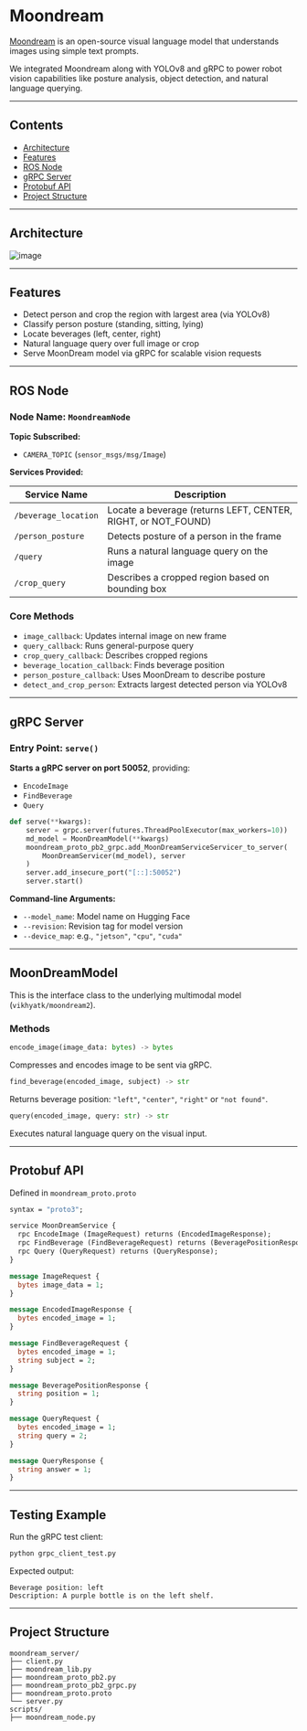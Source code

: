 # Moondream

[Moondream](https://moondream.ai/) is an open-source visual language model that understands images using simple text prompts.

We integrated Moondream along with YOLOv8 and gRPC to power robot vision capabilities like posture analysis, object detection, and natural language querying.

---

## Contents

- [Architecture](#architecture)
- [Features](#features)
- [ROS Node](#ros-node)
- [gRPC Server](#grpc-server)
- [Protobuf API](#protobuf-api)
- [Project Structure](#project-structure)

---

## Architecture
![image](/assets/home/Vision/moondream.png)

---

## Features

- Detect person and crop the region with largest area (via YOLOv8)
- Classify person posture (standing, sitting, lying)
- Locate beverages (left, center, right)
- Natural language query over full image or crop
- Serve MoonDream model via gRPC for scalable vision requests

---

## ROS Node

### Node Name: `MoondreamNode`

**Topic Subscribed:**
- `CAMERA_TOPIC` (`sensor_msgs/msg/Image`)

**Services Provided:**

| Service Name              | Description |
|--------------------------|-------------|
| `/beverage_location`     | Locate a beverage (returns LEFT, CENTER, RIGHT, or NOT_FOUND) |
| `/person_posture`        | Detects posture of a person in the frame |
| `/query`                 | Runs a natural language query on the image |
| `/crop_query`            | Describes a cropped region based on bounding box |

### Core Methods

- `image_callback`: Updates internal image on new frame
- `query_callback`: Runs general-purpose query
- `crop_query_callback`: Describes cropped regions
- `beverage_location_callback`: Finds beverage position
- `person_posture_callback`: Uses MoonDream to describe posture
- `detect_and_crop_person`: Extracts largest detected person via YOLOv8

---

## gRPC Server

### Entry Point: `serve()`

**Starts a gRPC server on port 50052**, providing:
- `EncodeImage`
- `FindBeverage`
- `Query`

```python
def serve(**kwargs):
    server = grpc.server(futures.ThreadPoolExecutor(max_workers=10))
    md_model = MoonDreamModel(**kwargs)
    moondream_proto_pb2_grpc.add_MoonDreamServiceServicer_to_server(
        MoonDreamServicer(md_model), server
    )
    server.add_insecure_port("[::]:50052")
    server.start()
```

**Command-line Arguments:**
- `--model_name`: Model name on Hugging Face
- `--revision`: Revision tag for model version
- `--device_map`: e.g., `"jetson"`, `"cpu"`, `"cuda"`

---

## MoonDreamModel

This is the interface class to the underlying multimodal model (`vikhyatk/moondream2`).

### Methods

```python
encode_image(image_data: bytes) -> bytes
```
Compresses and encodes image to be sent via gRPC.

```python
find_beverage(encoded_image, subject) -> str
```
Returns beverage position: `"left"`, `"center"`, `"right"` or `"not found"`.

```python
query(encoded_image, query: str) -> str
```
Executes natural language query on the visual input.

---

## Protobuf API

Defined in `moondream_proto.proto`

```protobuf
syntax = "proto3";

service MoonDreamService {
  rpc EncodeImage (ImageRequest) returns (EncodedImageResponse);
  rpc FindBeverage (FindBeverageRequest) returns (BeveragePositionResponse);
  rpc Query (QueryRequest) returns (QueryResponse);
}

message ImageRequest {
  bytes image_data = 1;
}

message EncodedImageResponse {
  bytes encoded_image = 1;
}

message FindBeverageRequest {
  bytes encoded_image = 1;
  string subject = 2;
}

message BeveragePositionResponse {
  string position = 1;
}

message QueryRequest {
  bytes encoded_image = 1;
  string query = 2;
}

message QueryResponse {
  string answer = 1;
}
```

---

## Testing Example

Run the gRPC test client:

```bash
python grpc_client_test.py
```

Expected output:

```
Beverage position: left
Description: A purple bottle is on the left shelf.
```

---

## Project Structure
```
moondream_server/
├── client.py             
├── moondream_lib.py         
├── moondream_proto_pb2.py          
├── moondream_proto_pb2_grpc.py     
├── moondream_proto.proto        
└── server.py
scripts/  
├── moondream_node.py         
```
